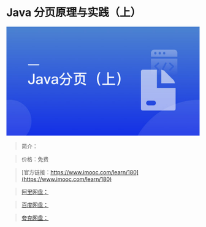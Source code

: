 # Java 分页原理与实践（上）

![img](../../assets/5fe442e0000146f005400304.jpg)

> 简介：

> 价格：免费

> [官方链接：https://www.imooc.com/learn/180](https://www.imooc.com/learn/180)

> [阿里网盘：]()

> [百度网盘：]()

> [夸克网盘：]()
